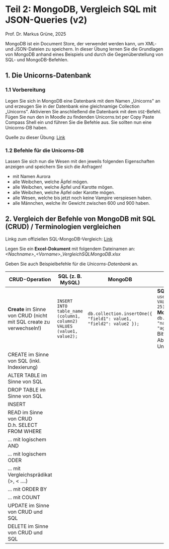 # Teil 2: MongoDB, Vergleich SQL mit JSON-Queries (v2)

Prof. Dr. Markus Grüne, 2025  

MongoDB ist ein Document Store, der verwendet werden kann, um XML- und JSON-Dateien zu speichern. In dieser Übung lernen Sie die Grundlagen von
MongoDB anhand eines Beispiels und durch die Gegenüberstellung von SQL- und MongoDB-Befehlen.

## 1. Die Unicorns-Datenbank

### 1.1 Vorbereitung

Legen Sie sich in MongoDB eine Datenbank mit dem Namen „Unicorns" an und erzeugen Sie in der Datenbank eine gleichnamige Collection „Unicorns".
Aktivieren Sie anschließend die Datenbank mit dem `USE`-Befehl.
Fügen Sie nun den in Moodle zu findenden Unicorns.txt per Copy Paste Compass Shell ein und führen Sie die Befehle aus. Sie sollten nun eine Unicorns-DB haben.  

Quelle zu dieser Übung: [Link](https://github.com/karlseguin/the-little-mongodb-book/blob/master/en/mongodb.markdown)

### 1.2 Befehle für die Unicorns-DB  

Lassen Sie sich nun die Wesen mit den jeweils folgenden Eigenschaften
anzeigen und speichern Sie sich die Anfragen!

- mit Namen Aurora
- alle Weibchen, welche Äpfel mögen.
- alle Weibchen, welche Äpfel und Karotte mögen.
- alle Weibchen, welche Äpfel oder Karotte mögen.
- alle Wesen, welche bis jetzt noch keine Vampire verspiesen haben.
- alle Männchen, welche ihr Gewicht zwischen 600 und 900 haben.

## 2. Vergleich der Befehle von MongoDB mit SQL (CRUD) / Terminologien vergleichen

Linkg zum offiziellen SQL-MongoDB-Vergleich: [Link](https://www.mongodb.com/docs/manual/reference/sql-comparison/)

Legen Sie ein **Excel-Dokument** mit folgendem Dateinamen an:  
_\<Nachname\>\_\<Vorname\>\_VergleichSQLMongoDB.xlsx_  

Geben Sie auch Beispielbefehle für die _Unicorns-Datenbank_ an.

| **CRUD-Operation** | **SQL (z. B. MySQL)** | **MongoDB** | **Beispiele**               |
|---------------|-----------------------|---------------------|----------------------------------|
| **Create** im Sinne von CRUD   (nicht mit SQL create zu verwechseln!) | `INSERT INTO table_name (column1, column2) VALUES (value1, value2);`                 | `db.collection.insertOne({ "field1": value1, "field2": value2 });`          | **SQL**: `INSERT INTO users (name, age) VALUES ('Alice', 25);`<br>  **MongoDB**: `db.users.insertOne({ "name": "Alice", "age": 25 });` <br> Bitte mit treffenden Abfragen gegen die Unicorns ersetzen! |
| CREATE im Sinne von SQL (inkl. Indexierung) |  |   | |  
| ALTER TABLE im Sinne von SQL | | | |  
| DROP TABLE im Sinne von SQL | | | |  
| INSERT | | | |  
| READ im Sinne von CRUD <br> D.h. SELECT FROM WHERE | | | |  
|   ... mit logischem AND | | | |  
|   ... mit logischem ODER | | | |  
|   ... mit Vergleichsprädikat (\>, \< ....) | | | |  
|  ... mit ORDER BY | | | |  
|  ...  mit COUNT | | | |  
| UPDATE im Sinne von CRUD und SQL | | | |  
| DELETE im Sinne von CRUD und SQL | | | |  
